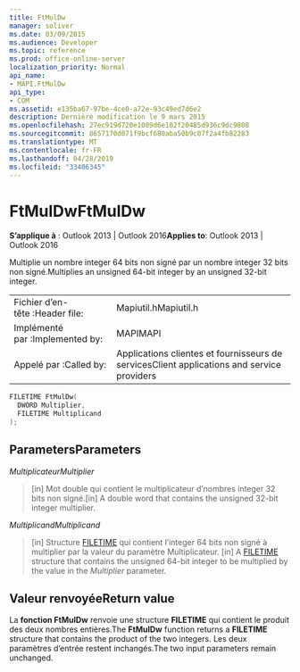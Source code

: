 ```yaml
---
title: FtMulDw
manager: soliver
ms.date: 03/09/2015
ms.audience: Developer
ms.topic: reference
ms.prod: office-online-server
localization_priority: Normal
api_name:
- MAPI.FtMulDw
api_type:
- COM
ms.assetid: e135ba67-97be-4ce0-a72e-93c49ed7d6e2
description: Dernière modification le 9 mars 2015
ms.openlocfilehash: 27ec919d720e1089d6e102f20485d936c9dc9808
ms.sourcegitcommit: 8657170d071f9bcf680aba50b9c07f2a4fb82283
ms.translationtype: MT
ms.contentlocale: fr-FR
ms.lasthandoff: 04/28/2019
ms.locfileid: "33406345"
---
```

# <a name="ftmuldw"></a><span data-ttu-id="355d2-103">FtMulDw</span><span class="sxs-lookup"><span data-stu-id="355d2-103">FtMulDw</span></span>

  
  
<span data-ttu-id="355d2-104">**S’applique à** : Outlook 2013 | Outlook 2016</span><span class="sxs-lookup"><span data-stu-id="355d2-104">**Applies to**: Outlook 2013 | Outlook 2016</span></span> 
  
<span data-ttu-id="355d2-105">Multiplie un nombre integer 64 bits non signé par un nombre integer 32 bits non signé.</span><span class="sxs-lookup"><span data-stu-id="355d2-105">Multiplies an unsigned 64-bit integer by an unsigned 32-bit integer.</span></span>
  
|||
|:-----|:-----|
|<span data-ttu-id="355d2-106">Fichier d’en-tête :</span><span class="sxs-lookup"><span data-stu-id="355d2-106">Header file:</span></span>  <br/> |<span data-ttu-id="355d2-107">Mapiutil.h</span><span class="sxs-lookup"><span data-stu-id="355d2-107">Mapiutil.h</span></span>  <br/> |
|<span data-ttu-id="355d2-108">Implémenté par :</span><span class="sxs-lookup"><span data-stu-id="355d2-108">Implemented by:</span></span>  <br/> |<span data-ttu-id="355d2-109">MAPI</span><span class="sxs-lookup"><span data-stu-id="355d2-109">MAPI</span></span>  <br/> |
|<span data-ttu-id="355d2-110">Appelé par :</span><span class="sxs-lookup"><span data-stu-id="355d2-110">Called by:</span></span>  <br/> |<span data-ttu-id="355d2-111">Applications clientes et fournisseurs de services</span><span class="sxs-lookup"><span data-stu-id="355d2-111">Client applications and service providers</span></span>  <br/> |
   
```cpp
FILETIME FtMulDw(
  DWORD Multiplier,
  FILETIME Multiplicand
);
```

## <a name="parameters"></a><span data-ttu-id="355d2-112">Parameters</span><span class="sxs-lookup"><span data-stu-id="355d2-112">Parameters</span></span>

 <span data-ttu-id="355d2-113">_Multiplicateur_</span><span class="sxs-lookup"><span data-stu-id="355d2-113">_Multiplier_</span></span>
  
> <span data-ttu-id="355d2-114">[in] Mot double qui contient le multiplicateur d’nombres integer 32 bits non signé.</span><span class="sxs-lookup"><span data-stu-id="355d2-114">[in] A double word that contains the unsigned 32-bit integer multiplier.</span></span> 
    
 <span data-ttu-id="355d2-115">_Multiplicand_</span><span class="sxs-lookup"><span data-stu-id="355d2-115">_Multiplicand_</span></span>
  
> <span data-ttu-id="355d2-116">[in] Structure [FILETIME](filetime.md) qui contient l’integer 64 bits non signé à multiplier par la valeur du paramètre Multiplicateur. </span><span class="sxs-lookup"><span data-stu-id="355d2-116">[in] A [FILETIME](filetime.md) structure that contains the unsigned 64-bit integer to be multiplied by the value in the  _Multiplier_ parameter.</span></span> 
    
## <a name="return-value"></a><span data-ttu-id="355d2-117">Valeur renvoyée</span><span class="sxs-lookup"><span data-stu-id="355d2-117">Return value</span></span>

<span data-ttu-id="355d2-118">La **fonction FtMulDw** renvoie une structure **FILETIME** qui contient le produit des deux nombres entières.</span><span class="sxs-lookup"><span data-stu-id="355d2-118">The **FtMulDw** function returns a **FILETIME** structure that contains the product of the two integers.</span></span> <span data-ttu-id="355d2-119">Les deux paramètres d’entrée restent inchangés.</span><span class="sxs-lookup"><span data-stu-id="355d2-119">The two input parameters remain unchanged.</span></span> 
  

